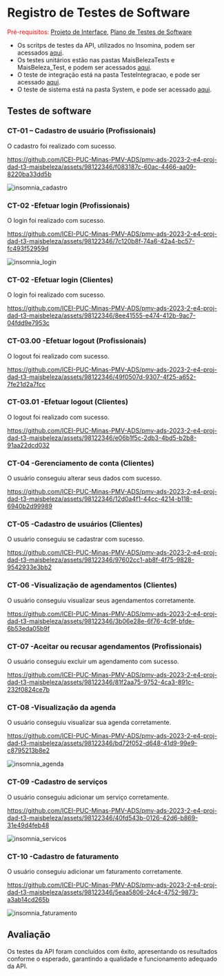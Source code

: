 # Registro de Testes de Software

<span style="color:red">Pré-requisitos: <a href="https://github.com/ICEI-PUC-Minas-PMV-ADS/pmv-ads-2023-2-e4-proj-dad-t3-maisbeleza/blob/main/docs/04-Projeto%20de%20Interface.md"> Projeto de Interface</a></span>, <a href="https://github.com/ICEI-PUC-Minas-PMV-ADS/pmv-ads-2023-2-e4-proj-dad-t3-maisbeleza/blob/main/docs/08-Plano%20de%20Testes%20de%20Software.md"> Plano de Testes de Software</a>

- Os scritps de testes da API, utilizados no Insomina, podem ser acessados <a href="https://github.com/ICEI-PUC-Minas-PMV-ADS/pmv-ads-2023-2-e4-proj-dad-t3-maisbeleza/blob/main/src/Insomnia_2023-09-27.json">aqui</a>.
- Os testes unitários estão nas pastas MaisBelezaTests e MaisBeleza_Test, e podem ser acessados <a href="https://github.com/ICEI-PUC-Minas-PMV-ADS/pmv-ads-2023-2-e4-proj-dad-t3-maisbeleza/tree/main/MaisBeleza">aqui</a>.
- O teste de integração está na pasta TesteIntegracao, e pode ser acessado <a href="https://github.com/ICEI-PUC-Minas-PMV-ADS/pmv-ads-2023-2-e4-proj-dad-t3-maisbeleza/tree/main/MaisBeleza">aqui</a>.
 - O teste de sistema está na pasta System, e pode ser acessado <a href="https://github.com/ICEI-PUC-Minas-PMV-ADS/pmv-ads-2023-2-e4-proj-dad-t3-maisbeleza/tree/main/MaisBeleza/System">aqui</a>.

## Testes de software



<h3>CT-01 – Cadastro de usuário (Profissionais)</h3>

<p>O cadastro foi realizado com sucesso.</p>



https://github.com/ICEI-PUC-Minas-PMV-ADS/pmv-ads-2023-2-e4-proj-dad-t3-maisbeleza/assets/98122346/f083187c-60ac-4466-aa09-8220ba33dd5b

![insomnia_cadastro](https://github.com/ICEI-PUC-Minas-PMV-ADS/pmv-ads-2023-2-e4-proj-dad-t3-maisbeleza/assets/98122346/8098eec4-99ba-4ec8-8ef5-904b04947e78)

<h3>CT-02 -Efetuar login (Profissionais)</h3>
<p>O login foi realizado com sucesso.</p>



https://github.com/ICEI-PUC-Minas-PMV-ADS/pmv-ads-2023-2-e4-proj-dad-t3-maisbeleza/assets/98122346/7c120b8f-74a6-42a4-bc57-fc493f52959d

![insomnia_login](https://github.com/ICEI-PUC-Minas-PMV-ADS/pmv-ads-2023-2-e4-proj-dad-t3-maisbeleza/assets/98122346/829389ef-1bbd-4c4b-a712-836ce999e33e)

<h3>CT-02 -Efetuar login (Clientes)</h3>
<p>O login foi realizado com sucesso.</p>

https://github.com/ICEI-PUC-Minas-PMV-ADS/pmv-ads-2023-2-e4-proj-dad-t3-maisbeleza/assets/98122346/8ee41555-e474-412b-9ac7-04fdd9e7953c



<h3>CT-03.00 -Efetuar logout (Profissionais)</h3>
<p>O logout foi realizado com sucesso.</p>



https://github.com/ICEI-PUC-Minas-PMV-ADS/pmv-ads-2023-2-e4-proj-dad-t3-maisbeleza/assets/98122346/49f0507d-9307-4f25-a652-7fe21d2a7fcc

<h3>CT-03.01 -Efetuar logout (Clientes)</h3>
<p>O logout foi realizado com sucesso.</p>



https://github.com/ICEI-PUC-Minas-PMV-ADS/pmv-ads-2023-2-e4-proj-dad-t3-maisbeleza/assets/98122346/e06b1f5c-2db3-4bd5-b2b8-91aa22dcd032

<h3>CT-04 -Gerenciamento de conta (Clientes)</h3>
<p>O usuário conseguiu alterar seus dados com sucesso.</p>



https://github.com/ICEI-PUC-Minas-PMV-ADS/pmv-ads-2023-2-e4-proj-dad-t3-maisbeleza/assets/98122346/12d0a4f1-44cc-4214-b118-6940b2d99989




<h3>CT-05 -Cadastro de usuários (Clientes)</h3>
<p>O usuário conseguiu se cadastrar com sucesso.</p>



https://github.com/ICEI-PUC-Minas-PMV-ADS/pmv-ads-2023-2-e4-proj-dad-t3-maisbeleza/assets/98122346/97602cc1-ab8f-4f75-9828-9542933e3bb2

<h3>CT-06 -Visualização de agendamentos (Clientes)</h3>
<p>O usuário conseguiu visualizar seus agendamentos corretamente.</p>



https://github.com/ICEI-PUC-Minas-PMV-ADS/pmv-ads-2023-2-e4-proj-dad-t3-maisbeleza/assets/98122346/3b06e28e-6f76-4c9f-bfde-6b53eda05b9f

<h3>CT-07 -Aceitar ou recusar agendamentos (Profissionais)</h3>
<p>O usuário conseguiu excluir um agendamento com sucesso.</p>



https://github.com/ICEI-PUC-Minas-PMV-ADS/pmv-ads-2023-2-e4-proj-dad-t3-maisbeleza/assets/98122346/81f2aa75-9752-4ca3-891c-232f0824ce7b


<h3>CT-08 -Visualização da agenda</h3>
<p>O usuário conseguiu visualizar sua agenda corretamente.</p>



https://github.com/ICEI-PUC-Minas-PMV-ADS/pmv-ads-2023-2-e4-proj-dad-t3-maisbeleza/assets/98122346/bd72f052-d648-41d9-99e9-c8795213b8e2



![insomnia_agenda](https://github.com/ICEI-PUC-Minas-PMV-ADS/pmv-ads-2023-2-e4-proj-dad-t3-maisbeleza/assets/98122346/9c815243-3b39-462e-a05d-b013c1477529)

<h3>CT-09 -Cadastro de serviços</h3>
<p>O usuário conseguiu adicionar um serviço corretamente.</p>



https://github.com/ICEI-PUC-Minas-PMV-ADS/pmv-ads-2023-2-e4-proj-dad-t3-maisbeleza/assets/98122346/40fd543b-0126-42d6-b869-31e49d4feb48

![insomnia_servicos](https://github.com/ICEI-PUC-Minas-PMV-ADS/pmv-ads-2023-2-e4-proj-dad-t3-maisbeleza/assets/98122346/93d84878-a487-48b9-9211-a934869cbec6)

<h3>CT-10 -Cadastro de faturamento</h3>
<p>O usuário conseguiu adicionar um faturamento corretamente.</p>



https://github.com/ICEI-PUC-Minas-PMV-ADS/pmv-ads-2023-2-e4-proj-dad-t3-maisbeleza/assets/98122346/5eaa5806-24c4-4752-9873-a3ab14cd265b

![insomnia_faturamento](https://github.com/ICEI-PUC-Minas-PMV-ADS/pmv-ads-2023-2-e4-proj-dad-t3-maisbeleza/assets/98122346/7ce4e9ee-7d11-4d35-bbf2-c2bbf85ae6bf)


## Avaliação

Os testes da API foram concluídos com êxito, apresentando os resultados conforme o esperado, garantindo a qualidade e funcionamento adequado da API.
